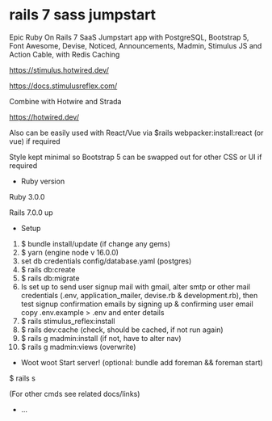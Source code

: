 # rails 7 sass jumpstart

Epic Ruby On Rails 7 SaaS Jumpstart app with PostgreSQL, Bootstrap 5, Font Awesome, Devise, Noticed, Announcements, Madmin, Stimulus JS and Action Cable, with Redis Caching

https://stimulus.hotwired.dev/

https://docs.stimulusreflex.com/

Combine with Hotwire and Strada

https://hotwired.dev/

Also can be easily used with React/Vue via $rails webpacker:install:react (or vue) if required

Style kept minimal so Bootstrap 5 can be swapped out for other CSS or UI if required

* Ruby version

Ruby 3.0.0

Rails 7.0.0 up

* Setup

1. $ bundle install/update (if change any gems)
2. $ yarn  (engine node v 16.0.0)
3. set db credentials config/database.yaml (postgres)
4. $ rails db:create
5. $ rails db:migrate
6. Is set up to send user signup mail with gmail, alter smtp or other mail credentials (.env, application_mailer, devise.rb & development.rb), then test signup confirmation emails by signing up & confirming user email
copy .env.example > .env and enter details
7. $ rails stimulus_reflex:install
8. $ rails dev:cache (check, should be cached, if not run again)
9. $ rails g madmin:install  (if not, have to alter nav)
10. $ rails g madmin:views  (overwrite)

* Woot woot  Start server!
(optional: bundle add foreman && foreman start)

$ rails s

(For other cmds see  related docs/links)



* ...
